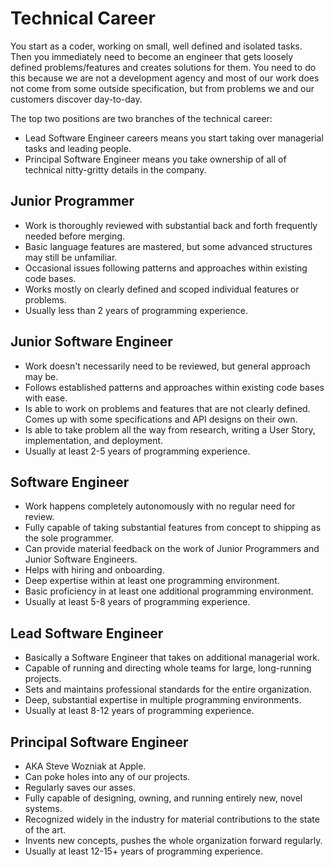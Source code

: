 # Technical Career

You start as a coder, working on small, well defined and isolated tasks. Then you immediately need to become an engineer that gets loosely defined problems/features and creates solutions for them. You need to do this because we are not a development agency and most of our work does not come from some outside specification, but from problems we and our customers discover day-to-day. 

The top two positions are two branches of the technical career:
* Lead Software Engineer careers means you start taking over managerial tasks and leading people.
* Principal Software Engineer means you take ownership of all of technical nitty-gritty details in the company. 

## Junior Programmer

* Work is thoroughly reviewed with substantial back and forth frequently needed before merging.
* Basic language features are mastered, but some advanced structures may still be unfamiliar.
* Occasional issues following patterns and approaches within existing code bases.
* Works mostly on clearly defined and scoped individual features or problems.
* Usually less than 2 years of programming experience.


## Junior Software Engineer

* Work doesn't necessarily need to be reviewed, but general approach may be.
* Follows established patterns and approaches within existing code bases with ease.
* Is able to work on problems and features that are not clearly defined. Comes up with some specifications and API designs on their own.
* Is able to take problem all the way from research, writing a User Story, implementation, and deployment.
* Usually at least 2-5 years of programming experience.

## Software Engineer

* Work happens completely autonomously with no regular need for review.
* Fully capable of taking substantial features from concept to shipping as the sole programmer.
* Can provide material feedback on the work of Junior Programmers and Junior Software Engineers.
* Helps with hiring and onboarding.
* Deep expertise within at least one programming environment.
* Basic proficiency in at least one additional programming environment.
* Usually at least 5-8 years of programming experience.

## Lead Software Engineer

* Basically a Software Engineer that takes on additional managerial work.
* Capable of running and directing whole teams for large, long-running projects.
* Sets and maintains professional standards for the entire organization.
* Deep, substantial expertise in multiple programming environments.
* Usually at least 8-12 years of programming experience.

## Principal Software Engineer

* AKA Steve Wozniak at Apple.
* Can poke holes into any of our projects.
* Regularly saves our asses.
* Fully capable of designing, owning, and running entirely new, novel systems.
* Recognized widely in the industry for material contributions to the state of the art.
* Invents new concepts, pushes the whole organization forward regularly.
* Usually at least 12-15+ years of programming experience.
